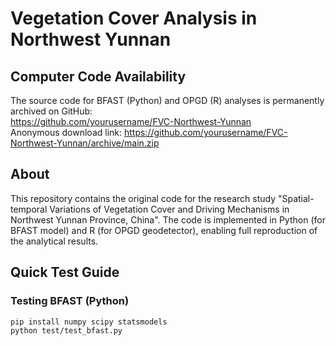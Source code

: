 # Vegetation Cover Analysis in Northwest Yunnan

## Computer Code Availability
The source code for BFAST (Python) and OPGD (R) analyses is permanently archived on GitHub:  
https://github.com/yourusername/FVC-Northwest-Yunnan  
Anonymous download link: https://github.com/yourusername/FVC-Northwest-Yunnan/archive/main.zip

## About
This repository contains the original code for the research study "Spatial-temporal Variations of Vegetation Cover and Driving Mechanisms in Northwest Yunnan Province, China". The code is implemented in Python (for BFAST model) and R (for OPGD geodetector), enabling full reproduction of the analytical results.

## Quick Test Guide
### Testing BFAST (Python)
```bash
pip install numpy scipy statsmodels
python test/test_bfast.py
